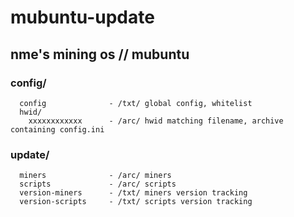 # mubuntu-update
## nme's mining os // mubuntu

### config/
      config              - /txt/ global config, whitelist
      hwid/
        xxxxxxxxxxxx      - /arc/ hwid matching filename, archive containing config.ini

### update/
      miners              - /arc/ miners 
      scripts             - /arc/ scripts 
      version-miners      - /txt/ miners version tracking
      version-scripts     - /txt/ scripts version tracking
  

